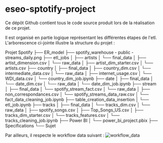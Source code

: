 # eseo-sptotify-project
Ce dépôt Github contient tous le code source produit lors de la réalisation de ce projet. 

Il est organisé en partie logique représentant les différentes étapes de l'etl. L'arborescence ci-jointe illustre la structure du projet : 

Projet Spotify
├── ER_model
├── spotify_warehouse - public - streams_daily.png
├── etl_jobs
│   ├── artists
│   └── final_data
│       ├── artist_dimension.csv
│       └── raw_data
│           ├── artist_dim_starter.csv
│           └── artists.csv
├── country
│   ├── final_data
│       ├── country_dim.csv
│       └── intermediate_data.csv
│   └── raw_data
│       ├── internet_usage.csv
│       └── WDI_data.csv
│   └── country_dim_job.ipynb
├── date
│   ├── final_data
│       └── date_dim.csv
│   └── raw_data
│       └── date_dim_job.ipynb
├── stream
│   ├── final_data
│       └── spotify_stream_fact.csv
│   └── raw_data
│       ├── non_correspondances.csv
│       └── spotify_streams_data_raw.csv
│       └── fact_data_cleaning_job.ipynb
├── table_creation_data_insertion
│   └── etl_job.ipynb
├── tracks
│   ├── final_data
│       └── tracks_dim.csv
│   └── raw_data
│       ├── spotify_songs.csv
│       ├── Top_Songs_US.csv
│       ├── tracks_dim_starter.csv
│       └── tracks_features.csv
│       └── tracks_cleaning_job.ipynb
├── Power BI
│   └── power_bi_project.pbix
├── Specifications
└── Sujet

Par ailleurs, il respecte le workflow data suivant : 
![workflow_data](https://github.com/user-attachments/assets/cabbfaab-b542-445a-a2ca-5ac1c2104969)

